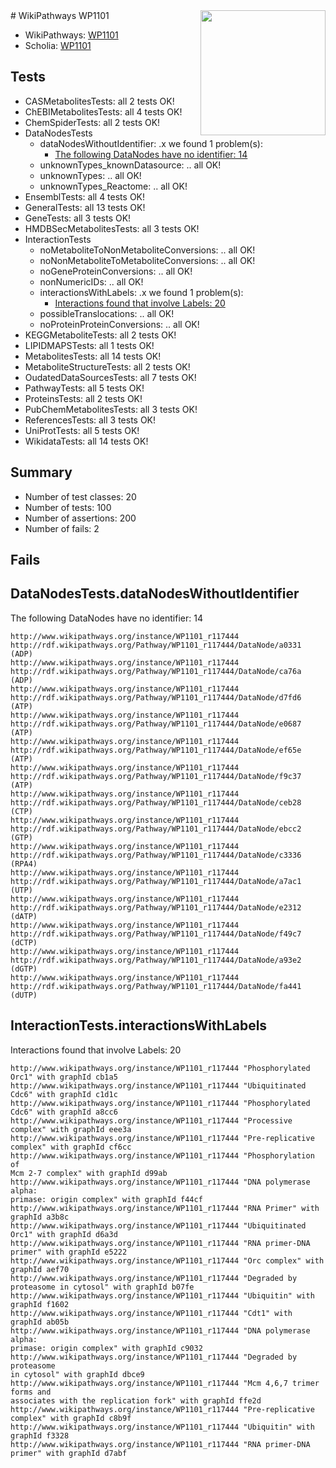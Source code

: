 <img style="float: right; width: 200px" src="https://upload.wikimedia.org/wikipedia/commons/thumb/8/83/Wplogo_with_text_500.png/640px-Wplogo_with_text_500.png" />
# WikiPathways WP1101

* WikiPathways: [WP1101](https://identifiers.org/wikipathways:WP1101)
* Scholia: [WP1101](https://scholia.toolforge.org/wikipathways/WP1101)
## Tests
* CASMetabolitesTests: all 2 tests OK!
* ChEBIMetabolitesTests: all 4 tests OK!
* ChemSpiderTests: all 2 tests OK!
* DataNodesTests
    * dataNodesWithoutIdentifier: .x we found 1 problem(s):
        * [The following DataNodes have no identifier: 14](#8792c494)
    * unknownTypes_knownDatasource: .. all OK!
    * unknownTypes: .. all OK!
    * unknownTypes_Reactome: .. all OK!
* EnsemblTests: all 4 tests OK!
* GeneralTests: all 13 tests OK!
* GeneTests: all 3 tests OK!
* HMDBSecMetabolitesTests: all 3 tests OK!
* InteractionTests
    * noMetaboliteToNonMetaboliteConversions: .. all OK!
    * noNonMetaboliteToMetaboliteConversions: .. all OK!
    * noGeneProteinConversions: .. all OK!
    * nonNumericIDs: .. all OK!
    * interactionsWithLabels: .x we found 1 problem(s):
        * [Interactions found that involve Labels: 20](#fe97a8d7)
    * possibleTranslocations: .. all OK!
    * noProteinProteinConversions: .. all OK!
* KEGGMetaboliteTests: all 2 tests OK!
* LIPIDMAPSTests: all 1 tests OK!
* MetabolitesTests: all 14 tests OK!
* MetaboliteStructureTests: all 2 tests OK!
* OudatedDataSourcesTests: all 7 tests OK!
* PathwayTests: all 5 tests OK!
* ProteinsTests: all 2 tests OK!
* PubChemMetabolitesTests: all 3 tests OK!
* ReferencesTests: all 3 tests OK!
* UniProtTests: all 5 tests OK!
* WikidataTests: all 14 tests OK!


## Summary

* Number of test classes: 20
* Number of tests: 100
* Number of assertions: 200
* Number of fails: 2

## Fails

<a name="8792c494" />

## DataNodesTests.dataNodesWithoutIdentifier

The following DataNodes have no identifier: 14
```
http://www.wikipathways.org/instance/WP1101_r117444 http://rdf.wikipathways.org/Pathway/WP1101_r117444/DataNode/a0331 (ADP)
http://www.wikipathways.org/instance/WP1101_r117444 http://rdf.wikipathways.org/Pathway/WP1101_r117444/DataNode/ca76a (ADP)
http://www.wikipathways.org/instance/WP1101_r117444 http://rdf.wikipathways.org/Pathway/WP1101_r117444/DataNode/d7fd6 (ATP)
http://www.wikipathways.org/instance/WP1101_r117444 http://rdf.wikipathways.org/Pathway/WP1101_r117444/DataNode/e0687 (ATP)
http://www.wikipathways.org/instance/WP1101_r117444 http://rdf.wikipathways.org/Pathway/WP1101_r117444/DataNode/ef65e (ATP)
http://www.wikipathways.org/instance/WP1101_r117444 http://rdf.wikipathways.org/Pathway/WP1101_r117444/DataNode/f9c37 (ATP)
http://www.wikipathways.org/instance/WP1101_r117444 http://rdf.wikipathways.org/Pathway/WP1101_r117444/DataNode/ceb28 (CTP)
http://www.wikipathways.org/instance/WP1101_r117444 http://rdf.wikipathways.org/Pathway/WP1101_r117444/DataNode/ebcc2 (GTP)
http://www.wikipathways.org/instance/WP1101_r117444 http://rdf.wikipathways.org/Pathway/WP1101_r117444/DataNode/c3336 (RPA4)
http://www.wikipathways.org/instance/WP1101_r117444 http://rdf.wikipathways.org/Pathway/WP1101_r117444/DataNode/a7ac1 (UTP)
http://www.wikipathways.org/instance/WP1101_r117444 http://rdf.wikipathways.org/Pathway/WP1101_r117444/DataNode/e2312 (dATP)
http://www.wikipathways.org/instance/WP1101_r117444 http://rdf.wikipathways.org/Pathway/WP1101_r117444/DataNode/f49c7 (dCTP)
http://www.wikipathways.org/instance/WP1101_r117444 http://rdf.wikipathways.org/Pathway/WP1101_r117444/DataNode/a93e2 (dGTP)
http://www.wikipathways.org/instance/WP1101_r117444 http://rdf.wikipathways.org/Pathway/WP1101_r117444/DataNode/fa441 (dUTP)
```

<a name="fe97a8d7" />

## InteractionTests.interactionsWithLabels

Interactions found that involve Labels: 20
```
http://www.wikipathways.org/instance/WP1101_r117444 "Phosphorylated Orc1" with graphId cb1a5
http://www.wikipathways.org/instance/WP1101_r117444 "Ubiquitinated Cdc6" with graphId c1d1c
http://www.wikipathways.org/instance/WP1101_r117444 "Phosphorylated Cdc6" with graphId a8cc6
http://www.wikipathways.org/instance/WP1101_r117444 "Processive complex" with graphId eee3a
http://www.wikipathways.org/instance/WP1101_r117444 "Pre-replicative complex" with graphId cf6cc
http://www.wikipathways.org/instance/WP1101_r117444 "Phosphorylation of
Mcm 2-7 complex" with graphId d99ab
http://www.wikipathways.org/instance/WP1101_r117444 "DNA polymerase alpha:
primase: origin complex" with graphId f44cf
http://www.wikipathways.org/instance/WP1101_r117444 "RNA Primer" with graphId a3b8c
http://www.wikipathways.org/instance/WP1101_r117444 "Ubiquitinated Orc1" with graphId d6a3d
http://www.wikipathways.org/instance/WP1101_r117444 "RNA primer-DNA primer" with graphId e5222
http://www.wikipathways.org/instance/WP1101_r117444 "Orc complex" with graphId aef70
http://www.wikipathways.org/instance/WP1101_r117444 "Degraded by proteasome in cytosol" with graphId b07fe
http://www.wikipathways.org/instance/WP1101_r117444 "Ubiquitin" with graphId f1602
http://www.wikipathways.org/instance/WP1101_r117444 "Cdt1" with graphId ab05b
http://www.wikipathways.org/instance/WP1101_r117444 "DNA polymerase alpha:
primase: origin complex" with graphId c9032
http://www.wikipathways.org/instance/WP1101_r117444 "Degraded by
proteasome
in cytosol" with graphId dbce9
http://www.wikipathways.org/instance/WP1101_r117444 "Mcm 4,6,7 trimer forms and
associates with the replication fork" with graphId ffe2d
http://www.wikipathways.org/instance/WP1101_r117444 "Pre-replicative complex" with graphId c8b9f
http://www.wikipathways.org/instance/WP1101_r117444 "Ubiquitin" with graphId f3328
http://www.wikipathways.org/instance/WP1101_r117444 "RNA primer-DNA primer" with graphId d7abf
```

